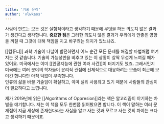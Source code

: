 ```yaml
---
title: '기술 윤리'
author: 'vlwkaos'
---
```


사람이 만드는 모든 것은 실험적이라고 생각하기 때문에 무엇을 하든 의도치 않은 결과가 생긴다고 생각합니다. **중요한 점**은 그러한 의도치 않은 결과가 우리에게 안좋은 영향을 끼칠 때 그것에 대해 책임을 지고 바꾸려는 의지가 있느냐죠.  

[[컴퓨터]] 과학 기술이 나날이 발전하면서 어느 순간 모든 문제를 해결할 마법처럼 여겨지는 것 같습니다. 기술의 가능성만을 비추고 있는 이 상황이 살짝 무섭게 느껴질 때가 있어요. 미국에서는 이미 [[인공지능에 관한 여러 사건]]이 터지기도 했죠. 그래서인지 미국에는 여러 분야의 학자들이 윤리적 관점에 선제적으로 대응하려는 모습이 최근에 보이긴 합니다만 아직 턱없이 부족합니다.  
인류의 삶을 바꿀 기술임이 확실하고, 이미 널리 사용되고 있기 때문에 사람들의 관심이 더 필요하다고 느낍니다.  

제가 2019년에 읽은 [[Algorithms of Oppresion]]라는 책은 알고리즘이 야기하는 차별을 얘기합니다. 저는 이 책을 모두 한번쯤 읽어봤으면 합니다. 이 책이 말하는 여러 문제점이 지금 세상에 존재한다라는 사실을 알고 사는 것과 모르고 사는 것의 차이는 크다고 생각하기 때문이죠.  

